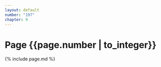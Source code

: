 ```yaml
---
layout: default
number: "197"
chapter: 9
---
```


# Page {{page.number | to_integer}}
{% include page.md %}

